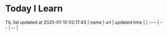 # Today I Learn 
TIL list updated at 2025-01-10 02:17:43
| name | url | updated time |
| :--- | -- | -- |
